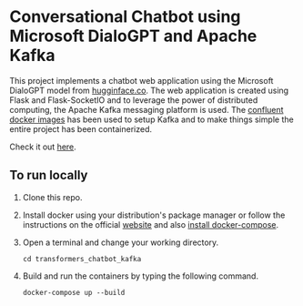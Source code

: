 # Conversational Chatbot using Microsoft DialoGPT and Apache Kafka
This project implements a chatbot web application using the Microsoft DialoGPT model from [hugginface.co](https://huggingface.co/microsoft/DialoGPT-medium). The web application is created using Flask and Flask-SocketIO and to leverage the power of distributed computing, the Apache Kafka messaging platform is used. The [confluent docker images](https://developer.confluent.io/quickstart/kafka-docker/) has been used to setup Kafka and to make things simple the entire project has been containerized.

Check it out [here](https://kafka-transformer-chatbot.azurewebsites.net/).

## To run locally
1. Clone this repo.
2. Install docker using your distribution's package manager or follow the instructions on the official [website](https://docs.docker.com/engine/install/) and also [install docker-compose](https://docs.docker.com/compose/install/linux/).
3. Open a terminal and change your working directory.

    ```cd transformers_chatbot_kafka```
4. Build and run the containers by typing the following command.

    ```docker-compose up --build```
